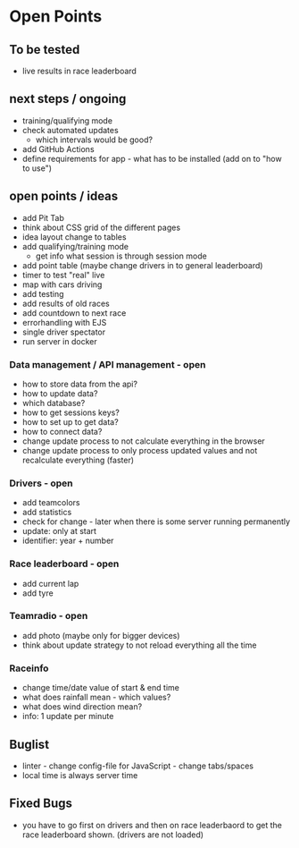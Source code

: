 # Open Points

## To be tested
- live results in race leaderboard

## next steps / ongoing
- training/qualifying mode
- check automated updates
  - which intervals would be good?
- add GitHub Actions
- define requirements for app - what has to be installed (add on to "how to use")

## open points / ideas
- add Pit Tab
- think about CSS grid of the different pages
- idea layout change to tables
- add qualifying/training mode
  - get info what session is through session mode
- add point table (maybe change drivers in to general leaderboard)
- timer to test "real" live
- map with cars driving
- add testing
- add results of old races
- add countdown to next race
- errorhandling with EJS
- single driver spectator
- run server in docker

### Data management / API management - open
- how to store data from the api?
- how to update data?
- which database?
- how to get sessions keys?
- how to set up to get data?
- how to connect data?
- change update process to not calculate everything in the browser
- change update process to only process updated values and not recalculate everything (faster)

### Drivers - open
- add teamcolors
- add statistics
- check for change - later when there is some server running permanently
- update: only at start
- identifier: year + number

### Race leaderboard - open
- add current lap
- add tyre

### Teamradio - open
- add photo (maybe only for bigger devices)
- think about update strategy to not reload everything all the time

### Raceinfo
- change time/date value of start & end time
- what does rainfall mean - which values?
- what does wind direction mean?
- info: 1 update per minute

## Buglist
- linter - change config-file for JavaScript - change tabs/spaces
- local time is always server time

## Fixed Bugs
- you have to go first on drivers and then on race leaderbaord to get the race leaderboard shown. (drivers are not loaded)
